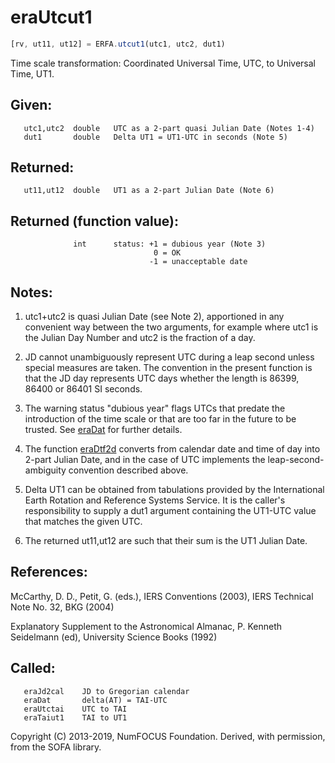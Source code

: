 # eraUtcut1

```js
[rv, ut11, ut12] = ERFA.utcut1(utc1, utc2, dut1)
```

Time scale transformation:  Coordinated Universal Time, UTC, to
Universal Time, UT1.

## Given:
```
   utc1,utc2  double   UTC as a 2-part quasi Julian Date (Notes 1-4)
   dut1       double   Delta UT1 = UT1-UTC in seconds (Note 5)
```

## Returned:
```
   ut11,ut12  double   UT1 as a 2-part Julian Date (Note 6)
```

## Returned (function value):
```
              int      status: +1 = dubious year (Note 3)
                                0 = OK
                               -1 = unacceptable date
```

## Notes:

1) utc1+utc2 is quasi Julian Date (see Note 2), apportioned in any
   convenient way between the two arguments, for example where utc1
   is the Julian Day Number and utc2 is the fraction of a day.

2) JD cannot unambiguously represent UTC during a leap second unless
   special measures are taken.  The convention in the present
   function is that the JD day represents UTC days whether the
   length is 86399, 86400 or 86401 SI seconds.

3) The warning status "dubious year" flags UTCs that predate the
   introduction of the time scale or that are too far in the future
   to be trusted.  See [eraDat][1] for further details.

4) The function [eraDtf2d][2] converts from calendar date and time of
   day into 2-part Julian Date, and in the case of UTC implements
   the leap-second-ambiguity convention described above.

5) Delta UT1 can be obtained from tabulations provided by the
   International Earth Rotation and Reference Systems Service.
   It is the caller's responsibility to supply a dut1 argument
   containing the UT1-UTC value that matches the given UTC.

6) The returned ut11,ut12 are such that their sum is the UT1 Julian
   Date.

## References:

   McCarthy, D. D., Petit, G. (eds.), IERS Conventions (2003),
   IERS Technical Note No. 32, BKG (2004)

   Explanatory Supplement to the Astronomical Almanac,
   P. Kenneth Seidelmann (ed), University Science Books (1992)

## Called:
```
   eraJd2cal    JD to Gregorian calendar
   eraDat       delta(AT) = TAI-UTC
   eraUtctai    UTC to TAI
   eraTaiut1    TAI to UT1
```

Copyright (C) 2013-2019, NumFOCUS Foundation.
Derived, with permission, from the SOFA library.


[1]: era.dat.md
[2]: era.dtf2d.md
